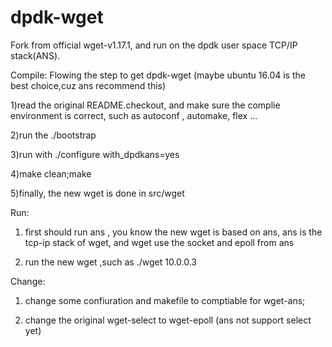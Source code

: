 # dpdk-wget
Fork from official wget-v1.17.1, and run on the dpdk user space TCP/IP stack(ANS).

Compile:
Flowing the step to get dpdk-wget (maybe ubuntu 16.04 is the best choice,cuz ans recommend this)

1)read the original README.checkout, and  make sure the complie environment is correct, such as autoconf , automake, flex ...

2)run the ./bootstrap

3)run with ./configure with_dpdkans=yes

4)make clean;make

5)finally, the new wget is done in src/wget

Run:
1) first should run ans , you know the new wget is based on ans, ans is the tcp-ip stack of wget, and wget use the socket and epoll from ans

2) run the new wget ,such as ./wget 10.0.0.3

Change:
1) change some confiuration and makefile to comptiable for wget-ans;

2) change the original wget-select to wget-epoll (ans not support select yet)
